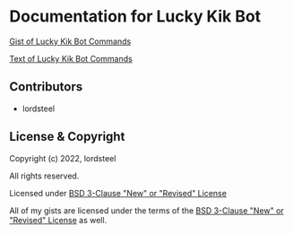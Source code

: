 # Documentation for Lucky Kik Bot

[Gist of Lucky Kik Bot Commands](https://gist.github.com/lordsteel/4ca0f3e19129be89e57638e11475eeef)

[Text of Lucky Kik Bot Commands](https://lordsteel.github.io/LuckyKikBot/Lucky_Commands.html)


## Contributors
- lordsteel


## License & Copyright
Copyright (c) 2022, lordsteel

All rights reserved.

Licensed under [BSD 3-Clause "New" or "Revised" License](LICENSE)

All of my gists are licensed under the terms of the [BSD 3-Clause "New" or "Revised" License](LICENSE) as well.
